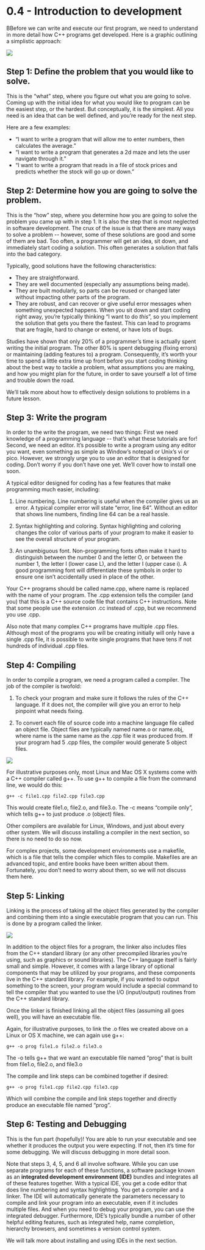 # 0.4 - Introduction to development

BBefore we can write and execute our first program, we need to understand in more detail how C++ programs get developed. Here is a graphic outlining a simplistic approach:

![](Development.png)


## Step 1: Define the problem that you would like to solve.

This is the “what” step, where you figure out what you are going to solve. Coming up with the initial idea for what you would like to program can be the easiest step, or the hardest. But conceptually, it is the simplest. All you need is an idea that can be well defined, and you’re ready for the next step.

Here are a few examples:

- “I want to write a program that will allow me to enter numbers, then calculates the average.”
- “I want to write a program that generates a 2d maze and lets the user navigate through it.”
- “I want to write a program that reads in a file of stock prices and predicts whether the stock will go up or down.”


## Step 2: Determine how you are going to solve the problem.

This is the “how” step, where you determine how you are going to solve the problem you came up with in step 1. It is also the step that is most neglected in software development. The crux of the issue is that there are many ways to solve a problem -- however, some of these solutions are good and some of them are bad. Too often, a programmer will get an idea, sit down, and immediately start coding a solution. This often generates a solution that falls into the bad category.

Typically, good solutions have the following characteristics:

- They are straightforward.
- They are well documented (especially any assumptions being made).
- They are built modularly, so parts can be reused or changed later without impacting other parts of the program.
- They are robust, and can recover or give useful error messages when something unexpected happens.
When you sit down and start coding right away, you’re typically thinking “I want to do _this_”, so you implement the solution that gets you there the fastest. This can lead to programs that are fragile, hard to change or extend, or have lots of bugs.

Studies have shown that only 20% of a programmer’s time is actually spent writing the initial program. The other 80% is spent debugging (fixing errors) or maintaining (adding features to) a program. Consequently, it’s worth your time to spend a little extra time up front before you start coding thinking about the best way to tackle a problem, what assumptions you are making, and how you might plan for the future, in order to save yourself a lot of time and trouble down the road.

We’ll talk more about how to effectively design solutions to problems in a future lesson.

## Step 3: Write the program

In order to the write the program, we need two things: First we need knowledge of a programming language -- that’s what these tutorials are for! Second, we need an editor. It’s possible to write a program using any editor you want, even something as simple as Window’s notepad or Unix’s vi or pico. However, we strongly urge you to use an editor that is designed for coding. Don’t worry if you don’t have one yet. We’ll cover how to install one soon.

A typical editor designed for coding has a few features that make programming much easier, including:

1) Line numbering. Line numbering is useful when the compiler gives us an error. A typical compiler error will state “error, line 64”. Without an editor that shows line numbers, finding line 64 can be a real hassle.

2) Syntax highlighting and coloring. Syntax highlighting and coloring changes the color of various parts of your program to make it easier to see the overall structure of your program.

3) An unambiguous font. Non-programming fonts often make it hard to distinguish between the number 0 and the letter O, or between the number 1, the letter l (lower case L), and the letter I (upper case i). A good programming font will differentiate these symbols in order to ensure one isn’t accidentally used in place of the other.

Your C++ programs should be called name.cpp, where name is replaced with the name of your program. The .cpp extension tells the compiler (and you) that this is a C++ source code file that contains C++ instructions. Note that some people use the extension .cc instead of .cpp, but we recommend you use .cpp.

Also note that many complex C++ programs have multiple .cpp files. Although most of the programs you will be creating initially will only have a single .cpp file, it is possible to write single programs that have tens if not hundreds of individual .cpp files.

## Step 4: Compiling

In order to compile a program, we need a program called a compiler. The job of the compiler is twofold:

1) To check your program and make sure it follows the rules of the C++ language. If it does not, the compiler will give you an error to help pinpoint what needs fixing.

2) To convert each file of source code into a machine language file called an object file. Object files are typically named name.o or name.obj, where name is the same name as the .cpp file it was produced from. If your program had 5 .cpp files, the compiler would generate 5 object files.

![](Compile.png)

For illustrative purposes only, most Linux and Mac OS X systems come with a C++ compiler called g++. To use g++ to compile a file from the command line, we would do this:

```
g++ -c file1.cpp file2.cpp file3.cpp
```

This would create file1.o, file2.o, and file3.o. The -c means “compile only”, which tells g++ to just produce .o (object) files.

Other compilers are available for Linux, Windows, and just about every other system. We will discuss installing a compiler in the next section, so there is no need to do so now.

For complex projects, some development environments use a makefile, which is a file that tells the compiler which files to compile. Makefiles are an advanced topic, and entire books have been written about them. Fortunately, you don’t need to worry about them, so we will not discuss them here.

## Step 5: Linking

Linking is the process of taking all the object files generated by the compiler and combining them into a single executable program that you can run. This is done by a program called the linker.

![](Link.png)

In addition to the object files for a program, the linker also includes files from the C++ standard library (or any other precompiled libraries you’re using, such as graphics or sound libraries). The C++ language itself is fairly small and simple. However, it comes with a large library of optional components that may be utilized by your programs, and these components live in the C++ standard library. For example, if you wanted to output something to the screen, your program would include a special command to tell the compiler that you wanted to use the I/O (input/output) routines from the C++ standard library.

Once the linker is finished linking all the object files (assuming all goes well), you will have an executable file.

Again, for illustrative purposes, to link the .o files we created above on a Linux or OS X machine, we can again use g++:

```
g++ -o prog file1.o file2.o file3.o
```

The -o tells g++ that we want an executable file named “prog” that is built from file1.o, file2.o, and file3.o

The compile and link steps can be combined together if desired:

```
g++ -o prog file1.cpp file2.cpp file3.cpp
```

Which will combine the compile and link steps together and directly produce an executable file named “prog”.

## Step 6: Testing and Debugging

This is the fun part (hopefully)! You are able to run your executable and see whether it produces the output you were expecting. If not, then it’s time for some debugging. We will discuss debugging in more detail soon.

Note that steps 3, 4, 5, and 6 all involve software. While you can use separate programs for each of these functions, a software package known as an **integrated development environment (IDE)** bundles and integrates all of these features together. With a typical IDE, you get a code editor that does line numbering and syntax highlighting. You get a compiler and a linker. The IDE will automatically generate the parameters necessary to compile and link your program into an executable, even if it includes multiple files. And when you need to debug your program, you can use the integrated debugger. Furthermore, IDE’s typically bundle a number of other helpful editing features, such as integrated help, name completion, hierarchy browsers, and sometimes a version control system.

We will talk more about installing and using IDEs in the next section.
